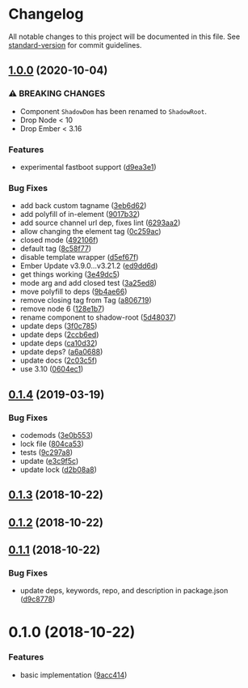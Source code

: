 # Changelog

All notable changes to this project will be documented in this file. See [standard-version](https://github.com/conventional-changelog/standard-version) for commit guidelines.

## [1.0.0](https://github.com/knownasilya/ember-shadow-dom/compare/v0.1.4...v1.0.0) (2020-10-04)


### ⚠ BREAKING CHANGES

* Component `ShadowDom` has been renamed to `ShadowRoot`.
* Drop Node < 10
* Drop Ember < 3.16

### Features

* experimental fastboot support ([d9ea3e1](https://github.com/knownasilya/ember-shadow-dom/commit/d9ea3e1d975469a5068bf2d9e8dcfefa6cd4bfb8))


### Bug Fixes

* add back custom tagname ([3eb6d62](https://github.com/knownasilya/ember-shadow-dom/commit/3eb6d623b79c528e11fe048731a37b26fdef8133))
* add polyfill of in-element ([9017b32](https://github.com/knownasilya/ember-shadow-dom/commit/9017b32a84eb9d97ca27deb9eed66992ec277542))
* add source channel url dep, fixes lint ([6293aa2](https://github.com/knownasilya/ember-shadow-dom/commit/6293aa2b8c184abc04a6901b4de51a6cd9df8ffc))
* allow changing the element tag ([0c259ac](https://github.com/knownasilya/ember-shadow-dom/commit/0c259ac784c18e480a39105e4290b455aa5ee345))
* closed mode ([492106f](https://github.com/knownasilya/ember-shadow-dom/commit/492106fbfc24d0003309096aaecc263c021a307a))
* default tag ([8c58f77](https://github.com/knownasilya/ember-shadow-dom/commit/8c58f771df73089d10f4f922f1942f2004ba802c))
* disable template wrapper ([d5ef67f](https://github.com/knownasilya/ember-shadow-dom/commit/d5ef67fb2cf09fa2bc1c0354c3534e850fdaddf2))
* Ember Update v3.9.0...v3.21.2 ([ed9dd6d](https://github.com/knownasilya/ember-shadow-dom/commit/ed9dd6d9d43f4cd43ce4fff4f7889a3a87244810))
* get things working ([3e49dc5](https://github.com/knownasilya/ember-shadow-dom/commit/3e49dc5b30f91d84f3b170c0f99a5109ecfcbff7))
* mode arg and add closed test ([3a25ed8](https://github.com/knownasilya/ember-shadow-dom/commit/3a25ed8f277d2ca82b347f7a78f5015464d67cb0))
* move polyfill to deps ([9b4ae66](https://github.com/knownasilya/ember-shadow-dom/commit/9b4ae664437648f863e82ffe489064286116df92))
* remove closing tag from Tag ([a806719](https://github.com/knownasilya/ember-shadow-dom/commit/a806719d76bd6d69ab7bf189a6bf7f13f4b669df))
* remove node 6 ([128e1b7](https://github.com/knownasilya/ember-shadow-dom/commit/128e1b7e1e67ea96ed7defc14231635801fd7926))
* rename component to shadow-root ([5d48037](https://github.com/knownasilya/ember-shadow-dom/commit/5d48037be14efe0efac941a15aa7bfaf46e30d37))
* update deps ([3f0c785](https://github.com/knownasilya/ember-shadow-dom/commit/3f0c78515cf7ca52511f37ed10c6fa5cb37bc721))
* update deps ([2ccb6ed](https://github.com/knownasilya/ember-shadow-dom/commit/2ccb6ed55faf9b78c6a3e8777b34ebb2a270ecb5))
* update deps ([ca10d32](https://github.com/knownasilya/ember-shadow-dom/commit/ca10d32daabfcd214229300ecbe660c4c1b12a25))
* update deps? ([a6a0688](https://github.com/knownasilya/ember-shadow-dom/commit/a6a0688a69617220af579fa0e6d609643e7eced7))
* update docs ([2c03c5f](https://github.com/knownasilya/ember-shadow-dom/commit/2c03c5ff4f80cb676b2021bf649feb38765e2af9))
* use 3.10 ([0604ec1](https://github.com/knownasilya/ember-shadow-dom/commit/0604ec1c3af29812d4c280fefd792e757c7e958b))

<a name="0.1.4"></a>
## [0.1.4](https://github.com/knownasilya/ember-shadow-dom/compare/v0.1.3...v0.1.4) (2019-03-19)


### Bug Fixes

* codemods ([3e0b553](https://github.com/knownasilya/ember-shadow-dom/commit/3e0b553))
* lock file ([804ca53](https://github.com/knownasilya/ember-shadow-dom/commit/804ca53))
* tests ([9c297a8](https://github.com/knownasilya/ember-shadow-dom/commit/9c297a8))
* update ([e3c9f5c](https://github.com/knownasilya/ember-shadow-dom/commit/e3c9f5c))
* update lock ([d2b08a8](https://github.com/knownasilya/ember-shadow-dom/commit/d2b08a8))



<a name="0.1.3"></a>
## [0.1.3](https://github.com/knownasilya/ember-shadow-dom/compare/v0.1.2...v0.1.3) (2018-10-22)



<a name="0.1.2"></a>
## [0.1.2](https://github.com/knownasilya/ember-shadow-dom/compare/v0.1.1...v0.1.2) (2018-10-22)



<a name="0.1.1"></a>
## [0.1.1](https://github.com/knownasilya/ember-shadow-dom/compare/v0.1.0...v0.1.1) (2018-10-22)


### Bug Fixes

* update deps, keywords, repo, and description in package.json ([d9c8778](https://github.com/knownasilya/ember-shadow-dom/commit/d9c8778))



<a name="0.1.0"></a>
# 0.1.0 (2018-10-22)


### Features

* basic implementation ([9acc414](https://github.com/knownasilya/ember-shadow-dom/commit/9acc414))
